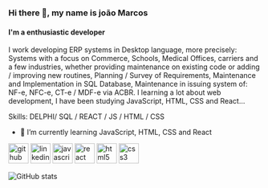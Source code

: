 ### Hi there 👋, my name is joão Marcos
#### I'm a enthusiastic developer 
I work developing ERP systems in Desktop language, more precisely: Systems with a focus on Commerce, Schools, Medical Offices, carriers and a few industries, whether providing maintenance on existing code or adding / improving new routines, Planning / Survey of Requirements, Maintenance and Implementation in SQL Database, Maintenance in issuing system of: NF-e, NFC-e, CT-e / MDF-e via ACBR. I learning a lot about web development, I have been studying JavaScript, HTML, CSS and React...

Skills: DELPHI/ SQL / REACT / JS / HTML / CSS

- 🌱 I’m currently learning JavaScript, HTML, CSS and React 


[<img src='https://cdn.jsdelivr.net/npm/simple-icons@3.0.1/icons/github.svg' alt='github' height='40'>](https://github.com/joaomarcosfurtado)  [<img src='https://cdn.jsdelivr.net/npm/simple-icons@3.0.1/icons/linkedin.svg' alt='linkedin' height='40'>](https://www.linkedin.com/in/joao-marcos-furtado-de-paula//)  [<img src='https://cdn.jsdelivr.net/npm/simple-icons@3.0.1/icons/javascript.svg' alt='javascript' height='40'>](#)  [<img src='https://cdn.jsdelivr.net/npm/simple-icons@3.0.1/icons/react.svg' alt='react' height='40'>](#)  [<img src='https://cdn.jsdelivr.net/npm/simple-icons@3.0.1/icons/html5.svg' alt='html5' height='40'>](#)  [<img src='https://cdn.jsdelivr.net/npm/simple-icons@3.0.1/icons/css3.svg' alt='css3' height='40'>](#)  

![GitHub stats](https://github-readme-stats.vercel.app/api?username=joaomarcosfurtado&show_icons=true)  

